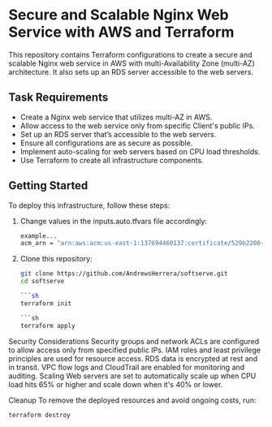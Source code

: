 # Secure and Scalable Nginx Web Service with AWS and Terraform

This repository contains Terraform configurations to create a secure and scalable Nginx web service in AWS with multi-Availability Zone (multi-AZ) architecture. It also sets up an RDS server accessible to the web servers.

## Task Requirements

- Create a Nginx web service that utilizes multi-AZ in AWS.
- Allow access to the web service only from specific Client's public IPs.
- Set up an RDS server that’s accessible to the web servers.
- Ensure all configurations are as secure as possible.
- Implement auto-scaling for web servers based on CPU load thresholds.
- Use Terraform to create all infrastructure components.

## Getting Started

To deploy this infrastructure, follow these steps:

1. Change values in the inputs.auto.tfvars file accordingly:
   ```sh
   example...
   acm_arn = "arn:aws:acm:us-east-1:137694460137:certificate/529b2200-af97-4ddc-b7fa-5216af89b48a"

2. Clone this repository:

   ```sh
   git clone https://github.com/AndrewsHerrera/softserve.git
   cd softserve

   ```sh
   terraform init

   ```sh
   terraform apply

Security Considerations
Security groups and network ACLs are configured to allow access only from specified public IPs.
IAM roles and least privilege principles are used for resource access.
RDS data is encrypted at rest and in transit.
VPC flow logs and CloudTrail are enabled for monitoring and auditing.
Scaling
Web servers are set to automatically scale up when CPU load hits 65% or higher and scale down when it's 40% or lower.

Cleanup
To remove the deployed resources and avoid ongoing costs, run:

   ```sh
   terraform destroy


